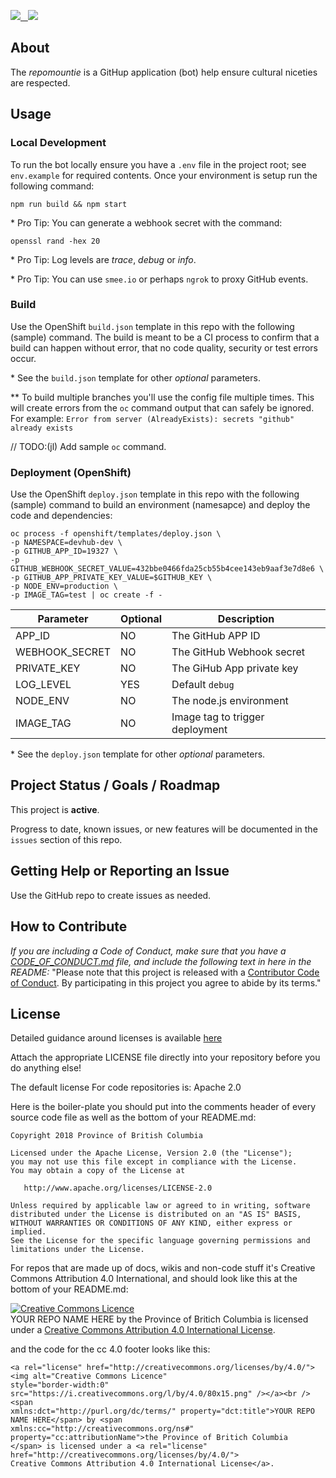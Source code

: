 <a href="https://codeclimate.com/github/bcgov/repomountie/maintainability"><img src="https://api.codeclimate.com/v1/badges/a62462e3e0a6843c3778/maintainability" />&nbsp;&nbsp;&nbsp;</a><a href="https://codeclimate.com/github/bcgov/repomountie/test_coverage"><img src="https://api.codeclimate.com/v1/badges/a62462e3e0a6843c3778/test_coverage" /></a>

## About

The _repomountie_ is a GitHup application (bot) help ensure cultural niceties are respected.

## Usage

### Local Development

To run the bot locally ensure you have a `.env` file in the project root; see `env.example` for required contents. Once your environment is setup run the following command:

```console
npm run build && npm start
```

\* Pro Tip: You can generate a webhook secret with the command:

```console
openssl rand -hex 20
```

\* Pro Tip: Log levels are _trace_, _debug_ or _info_.

\* Pro Tip: You can use `smee.io` or perhaps `ngrok` to proxy GitHub events.

### Build

Use the OpenShift `build.json` template in this repo with the following (sample) command. The build is meant to be a CI process to confirm that a build can happen without error, that no code quality, security or test errors occur.

\* See the `build.json` template for other _optional_ parameters.

\*\* To build multiple branches you'll use the config file multiple times. This will create errors from the `oc` command output that can safely be ignored. For example: `Error from server (AlreadyExists): secrets "github" already exists`

// TODO:(jl) Add sample `oc` command.

### Deployment (OpenShift)

Use the OpenShift `deploy.json` template in this repo with the following (sample) command to build an environment (namesapce) and deploy the code and dependencies:

```console
oc process -f openshift/templates/deploy.json \
-p NAMESPACE=devhub-dev \
-p GITHUB_APP_ID=19327 \
-p GITHUB_WEBHOOK_SECRET_VALUE=432bbe0466fda25cb55b4cee143eb9aaf3e7d8e6 \
-p GITHUB_APP_PRIVATE_KEY_VALUE=$GITHUB_KEY \
-p NODE_ENV=production \
-p IMAGE_TAG=test | oc create -f -
```

| Parameter      | Optional | Description                     |
| -------------- | -------- | ------------------------------- |
| APP_ID         | NO       | The GitHub APP ID               |
| WEBHOOK_SECRET | NO       | The GitHub Webhook secret       |
| PRIVATE_KEY    | NO       | The GiHub App private key       |
| LOG_LEVEL      | YES      | Default `debug`                 |
| NODE_ENV       | NO       | The node.js environment         |
| IMAGE_TAG      | NO       | Image tag to trigger deployment |

\* See the `deploy.json` template for other _optional_ parameters.

## Project Status / Goals / Roadmap

This project is **active**.

Progress to date, known issues, or new features will be documented in the `issues` section of this repo.

## Getting Help or Reporting an Issue

Use the GitHub repo to create issues as needed.

## How to Contribute

_If you are including a Code of Conduct, make sure that you have a [CODE_OF_CONDUCT.md](SAMPLE-CODE_OF_CONDUCT.md) file, and include the following text in here in the README:_
"Please note that this project is released with a [Contributor Code of Conduct](CODE_OF_CONDUCT.md). By participating in this project you agree to abide by its terms."

## License

Detailed guidance around licenses is available
[here](/BC-Open-Source-Development-Employee-Guide/Licenses.md)

Attach the appropriate LICENSE file directly into your repository before you do anything else!

The default license For code repositories is: Apache 2.0

Here is the boiler-plate you should put into the comments header of every source code file as well as the bottom of your README.md:

    Copyright 2018 Province of British Columbia

    Licensed under the Apache License, Version 2.0 (the "License");
    you may not use this file except in compliance with the License.
    You may obtain a copy of the License at

       http://www.apache.org/licenses/LICENSE-2.0

    Unless required by applicable law or agreed to in writing, software
    distributed under the License is distributed on an "AS IS" BASIS,
    WITHOUT WARRANTIES OR CONDITIONS OF ANY KIND, either express or implied.
    See the License for the specific language governing permissions and
    limitations under the License.

For repos that are made up of docs, wikis and non-code stuff it's Creative Commons Attribution 4.0 International, and should look like this at the bottom of your README.md:

<a rel="license" href="http://creativecommons.org/licenses/by/4.0/"><img alt="Creative Commons Licence" style="border-width:0" src="https://i.creativecommons.org/l/by/4.0/80x15.png" /></a><br /><span xmlns:dct="http://purl.org/dc/terms/" property="dct:title">YOUR REPO NAME HERE</span> by <span xmlns:cc="http://creativecommons.org/ns#" property="cc:attributionName">the Province of Britich Columbia</span> is licensed under a <a rel="license" href="http://creativecommons.org/licenses/by/4.0/">Creative Commons Attribution 4.0 International License</a>.

and the code for the cc 4.0 footer looks like this:

    <a rel="license" href="http://creativecommons.org/licenses/by/4.0/"><img alt="Creative Commons Licence"
    style="border-width:0" src="https://i.creativecommons.org/l/by/4.0/80x15.png" /></a><br /><span
    xmlns:dct="http://purl.org/dc/terms/" property="dct:title">YOUR REPO NAME HERE</span> by <span
    xmlns:cc="http://creativecommons.org/ns#" property="cc:attributionName">the Province of Britich Columbia
    </span> is licensed under a <a rel="license" href="http://creativecommons.org/licenses/by/4.0/">
    Creative Commons Attribution 4.0 International License</a>.

[export-xcarchive]: https://github.com/bcdevops/mobile-cicd-api/raw/develop/doc/images/export-xcarchive.gif 'Prepare & Export xcarchive'
